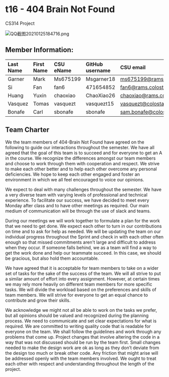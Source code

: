 # t16 - 404 Brain Not Found
CS314 Project

![QQ截图20210125184716.png](https://global.cdn.mikupics.cn/2021/01/26/00cf8492ef0f1.png)
## Member Information:
| Last Name | First Name | CSU eName | GitHub username | CSU email                   |
| :---      | :---       | :---      | :---            | :---                        |
| Garner    | Mark       | Ms675199  | Msgarner18      | ms675199@rams.colostate.edu |
| Si        | Fan        | fan6      | 471654852       | fan6@rams.colostate.edu     |
| Huang     | Yuxin      | chaoxiao  | ChaoXiao26      | chaoxiao@rams.colostate.edu |
| Vasquez    | Tomas      | vasquezt  | vasquezt15      | vasquezt@colostate.edu     |
| Bonafe    | Carl       | sbonafe   | sbonafe         | sam.bonafe@colostate.edu    |

  
  ## Team Charter
  
  We the team members of 404-Brain Not Found have agreed on the following to guide our interactions throughout the semester. We have all agreed that the goal of this team is to succeed and for everyone to get an A in the course. We recognize the differences amongst our team members and choose to work through them with cooperation and respect. We strive to make each other better and to help each other overcome any personal deficiencies. We hope to keep each other engaged and foster an environment in which we all feel encouraged to voice our opinions. 

We expect to deal with many challenges throughout the semester. We have a very diverse team with varying levels of professional and technical experience. To facilitate our success, we have decided to meet every Monday after class and to have other meetings as required. Our main medium of communication will be through the use of slack and teams. 

During our meetings we will work together to formulate a plan for the work that we need to get done. We expect each other to turn in our contributions on time and to ask for help as needed. We will be updating the team on our individual progress throughout the Sprint and check in with each other often enough so that missed commitments aren't large and difficult to address when they occur. If someone falls behind, we as a team will find a way to get the work done and help our teammate succeed. In this case, we should be gracious, but also hold them accountable.

We have agreed that it is acceptable for team members to take on a wider set of tasks for the sake of the success of the team. We will all strive to put a similar amount of effort into every assignment. However, at certain times we may rely more heavily on different team members for more specific tasks. We will divide the workload based on the preferences and skills of team members. We will strive for everyone to get an equal chance to contribute and grow their skills. 

We acknowledge we might not all be able to work on the tasks we prefer, but all opinions should be valued and recognized during the planning process. We need to communicate and set clear expectations for what is required. We are committed to writing quality code that is readable for everyone on the team. We shall follow the guidelines and work through any problems that come up. Project changes that involve altering the code in a way that was not discussed should be run by the team first. Small changes needed to make the design work are ok as long as they don’t deviate from the design too much or break other code. Any friction that might arise will be addressed openly with the team members involved. We ought to treat each other with respect and understanding throughout the length of the project.
